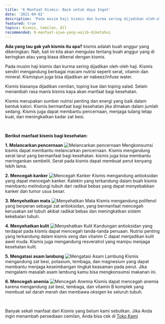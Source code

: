 ```yaml
---
title: '6 Manfaat Kismis: Baik untuk daya Ingat'
date: '2021-04-02'
description: 'Pada musim haji kismis dan kurma sering dijadikan oleh-oleh haji. Kismis sendiri mengandung berbagai macam nutrisi seperti serat, vitamin dan mineral. Kismispun juga bisa dijadikan air nabeez/infuse water.'
featured: true
topics: Kismis, Cemilan, All
recommended: 9-manfaat-ajwa-yang-wajib-diketahui
---
```


**Ada yang tau gak yah kismis itu apa?** kismis adalah buah anggur yang dikeringkan. Nah, kali ini kita akan mengulas tentang buah anggur yang di keringkan atau yang biasa dikenal dengan kismis.

Pada musim haji kismis dan kurma sering dijadikan oleh-oleh haji. Kismis sendiri mengandung berbagai macam nutrisi seperti serat, vitamin dan mineral. Kismispun juga bisa dijadikan air nabeez/infuse water.

Kismis biasanya dijadikan cemilan, toping kue dan toping salad. Selain menambah rasa manis kismis kaya akan manfaat bagi kesehatan.

Kismis merupakan sumber nutrisi penting dan energi yang baik dalam bentuk kalori. Kismis bermanfaat bagi kesehatan jika dimakan dalam jumlah sedang. Kismis juga dapat membantu pencernaan, menjaga tulang tetap kuat, dan meningkatkan kadar zat besi.

<br/>

**Berikut manfaat kismis bagi kesehatan:**

**1. Melancarkan pencernaan**
![Melancarkan pencernaan](/images/blog-kismis/melancarkan-pencernaan.png)
Mengkonsumsi kismis dapat membantu melancarkan pencernaan. Kismis mengandung serat larut yang bermanfaat bagi kesehatan. kismis juga bisa membantu meringankan sembelit. Serat pada kismis dapat membuat perut kenyang lebih lama.

**2. Mencegah kanker**
![Mencegah Kanker](/images/blog-kismis/mencegah-kanker.png)
Kismis mengandung antioksidan yang dapat mencegah kanker. Katekin yang terkandung dalam buah kismis membantu melindungi tubuh dari radikal bebas yang dapat menyebabkan kanker dan tumor usus besar.

**3. Menyehatkan mata**
![Menyehatkan Mata](/images/blog-kismis/menyehatkan-mata.png)
Kismis mengandung polifenol yang berperan sebagai zat antioksidan, yang bermanfaat mencegah kerusakan sel tubuh akibat radikal bebas dan meningkatkan sistem kekebalan tubuh.

**4. Menyehatkan kulit**
![Menyehatkan Kulit](/images/blog-kismis/menyehatkan-kulit.png)
Kandungan antioksidan yang terdapat pada kismis dapat mencegah tanda-tanda penuaan. Nutrisi penting yang terkandung dalam kismis seng dan vitamin C dapat menjadikan kulit awet muda. Kismis juga mengandung resveratrol yang mampu menjaga kesehatan kulit.

**5. Mengatasi asam lambung**
![Mengatasi Asam Lambung](/images/blog-kismis/mengatasi-asam-lambung.png)
Kismis mengandung zat besi, potasium, tembaga, dan magnesium yang dapat membantu menjaga keseimbangan tingkat keasaman pada perut. Jika mengalami masalah asam lambung kamu bisa mengkonsumsi makanan ini.

**6. Mencegah anemia**
![Mencegah Anemia](/images/blog-kismis/mencegah-anemia.png)
Kismis dapat mencegah anemia karena mengandung zat besi, tembaga, dan vitamin B komplek yang membuat sel darah merah dan membawa oksigen ke seluruh tubuh.

<br/>

Banyak sekali manfaat dari Kismis yang belum kami sebutkan. Jika Anda ingin menambah persediaan cemilan, Anda bisa cek di [Toko Kami](https://toko.sarikurma.id/)

